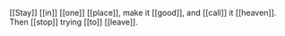 [[Stay]] [[in]] [[one]] [[place]], make it [[good]], and [[call]] it [[heaven]]. Then [[stop]] trying [[to]] [[leave]].